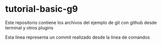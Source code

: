 # tutorial-basic-g9
Este repositorio contiene los archivos del ejemplo de git con github desde terminal y otros plugins

Esta linea representa un commit realizado desde la linea de comandos 
